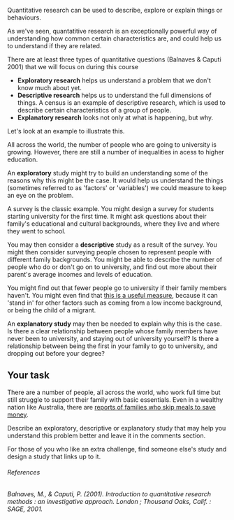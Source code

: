 Quantitative research can be used to describe, explore or explain things or behaviours.

As we've seen, quantatitive research is an exceptionally powerful way of understanding how common certain characteristics are, and could help us to understand if they are related.  

There are at least three types of quantitative questions (Balnaves & Caputi 2001) that we will focus on during this course

* __Exploratory research__ helps us understand a problem that we don't know much about yet.  
* __Descriptive research__ helps us to understand the full dimensions of things.  A census is an example of descriptive research, which is used to describe certain characteristics of a group of people. 
* __Explanatory research__ looks not only at what is happening, but why.  

Let's look at an example to illustrate this.

All across the world, the number of people who are going to university is growing.  However, there are still a number of inequalities in acess to higher education.

An __exploratory__ study might try to build an understanding some of the reasons why this might be the case.  It would help us understand the things (sometimes referred to as 'factors' or 'variables') we could measure to keep an eye on the problem.  

A survey is the classic example.  You might design a survey for students starting university for the first time.  It might ask questions about their family's educational and cultural backgrounds, where they live and where they went to school.

You may then consider a __descriptive__ study as a result of the survey.  You might then consider surveying people chosen to represent people with different family backgrounds.  You might be able to describe the number of people who do or don't go on to university, and find out more about their parent's average incomes and levels of education.  

You might find out that fewer people go to university if their family members haven't.  You might even find that [this is a useful measure](https://theconversation.com/why-first-in-family-uni-students-should-receive-more-support-38601), because it can 'stand in' for other factors such as coming from a low income background, or being the child of a migrant.

An __explanatory study__ may then be needed to explain why this is the case.  Is there a clear relationship between people whose family members have never been to university, and staying out of university yourself?  Is there a relationship between being the first in your family to go to university, and dropping out before your degree?

## Your task

There are a number of people, all across the world, who work full time but still struggle to support their family with basic essentials.  Even in a wealthy nation like Australia, there are [reports of families who skip meals to save money](http://www.abc.net.au/worldtoday/content/2012/s3611587.htm).

Describe an exploratory, descriptive or explanatory study that may help you understand this problem better and leave it in the comments section. 

For those of you who like an extra challenge, find someone else's study and design a study that links up to it.

###### References

###### Balnaves, M., & Caputi, P. (2001). Introduction to quantitative research methods : an investigative approach. London ; Thousand Oaks, Calif. : SAGE, 2001.
